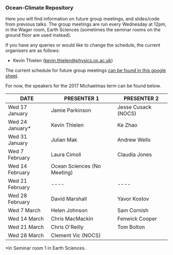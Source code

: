 ### Ocean-Climate Repository

Here you will find information on future group meetings, and slides/code from previous talks. The group meetings are run every Wednesday at 12pm, in the Wager room, Earth Sciences (sometimes the seminar rooms on the ground floor are used instead). 

If you have any queries or would like to change the schedule, the current organisers are as follows:

* Kevin Thielen (kevin.thielen@physics.ox.ac.uk)


The current schedule for future group meetings [can be found in this google sheet](https://docs.google.com/spreadsheets/d/1n7oyQaIsahrsW-BJQb1Gk6C39gtiLYZiYlwgB42wlqU/edit#gid=0). 

For now, the speakers for the 2017 Michaelmas term can be found below.

| DATE         | PRESENTER 1    | PRESENTER 2   |
|----------------|-------------------|---------------|
| Wed 17 January  |  Jamie Parkinson| Jesse Cusack (NOCS)            |
| Wed 24 January* | Kevin Thielen     | Ke Zhao          |
| Wed 31 January | Julian Mak             |  Andrew Wells              |
| Wed 7 February |  Laura Cimoli           | Claudia Jones               |
| Wed 14 February | Ocean Sciences (No Meeting)            |             |
| Wed 21 February |    ---- |  ----       |
| Wed 28 February| David Marshall          | Yavor Kostov            |
| Wed 7 March|  Helen Johnson        | Sam Cornish         |
| Wed 14 March| Chris MacMackin               | Fenwick Cooper       |
| Wed 21 March | Chris O'Reilly           | Tom Bolton      |
| Wed 28 March| Clement Vic (NOCS)           |          |


\*In Seminar room 1 in Earth Sciences.  
